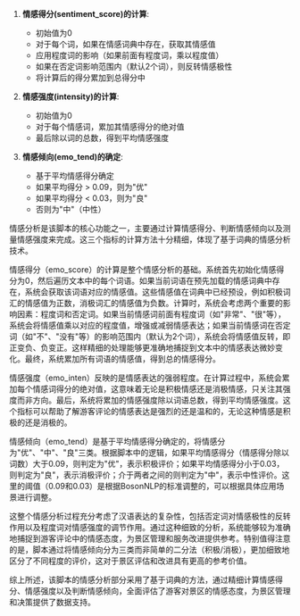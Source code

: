1. **情感得分(sentiment_score)的计算**:
   - 初始值为0
   - 对于每个词，如果在情感词典中存在，获取其情感值
   - 应用程度词的影响（如果前面有程度词，乘以程度值）
   - 如果在否定词影响范围内（默认2个词），则反转情感极性
   - 将计算后的得分累加到总得分中

2. **情感强度(intensity)的计算**:
   - 初始值为0
   - 对于每个情感词，累加其情感得分的绝对值
   - 最后除以词的总数，得到平均情感强度

3. **情感倾向(emo_tend)的确定**:
   - 基于平均情感得分确定
   - 如果平均得分 > 0.09，则为"优"
   - 如果平均得分 < 0.03，则为"良"
   - 否则为"中"（中性）


情感分析是该脚本的核心功能之一，主要通过计算情感得分、判断情感倾向以及测量情感强度来完成。这三个指标的计算方法十分精细，体现了基于词典的情感分析技术。

情感得分（emo_score）的计算是整个情感分析的基础。系统首先初始化情感得分为0，然后遍历文本中的每个词语。如果当前词语在预先加载的情感词典中存在，系统会获取该词语对应的情感值。这些情感值在词典中已经预设，例如积极词汇的情感值为正数，消极词汇的情感值为负数。计算时，系统会考虑两个重要的影响因素：程度词和否定词。如果当前情感词前面有程度词（如"非常"、"很"等），系统会将情感值乘以对应的程度值，增强或减弱情感表达；如果当前情感词在否定词（如"不"、"没有"等）的影响范围内（默认为2个词），系统会将情感值反转，即正变负、负变正。这样精细的处理能够更准确地捕捉到文本中的情感表达微妙变化。最终，系统累加所有词语的情感值，得到总的情感得分。

情感强度（emo_inten）反映的是情感表达的强弱程度。在计算过程中，系统会累加每个情感词得分的绝对值，这意味着无论是积极情感还是消极情感，只关注其强度而非方向。最后，系统将累加的情感强度除以词语总数，得到平均情感强度。这个指标可以帮助了解游客评论的情感表达是强烈的还是温和的，无论这种情感是积极的还是消极的。

情感倾向（emo_tend）是基于平均情感得分确定的，将情感分为"优"、"中"、"良"三类。根据脚本中的逻辑，如果平均情感得分（情感得分除以词数）大于0.09，则判定为"优"，表示积极评价；如果平均情感得分小于0.03，则判定为"良"，表示消极评价；介于两者之间的则判定为"中"，表示中性评价。这里的阈值（0.09和0.03）是根据BosonNLP的标准调整的，可以根据具体应用场景进行调整。

这整个情感分析过程充分考虑了汉语表达的复杂性，包括否定词对情感极性的反转作用以及程度词对情感强度的调节作用。通过这种细致的分析，系统能够较为准确地捕捉到游客评论中的情感态度，为景区管理和服务改进提供参考。特别值得注意的是，脚本通过将情感倾向分为三类而非简单的二分法（积极/消极），更加细致地区分了不同程度的评价，这对于景区评估和改进具有更高的参考价值。

综上所述，该脚本的情感分析部分采用了基于词典的方法，通过精细计算情感得分、情感强度以及判断情感倾向，全面评估了游客对景区的情感态度，为景区管理和决策提供了数据支持。
